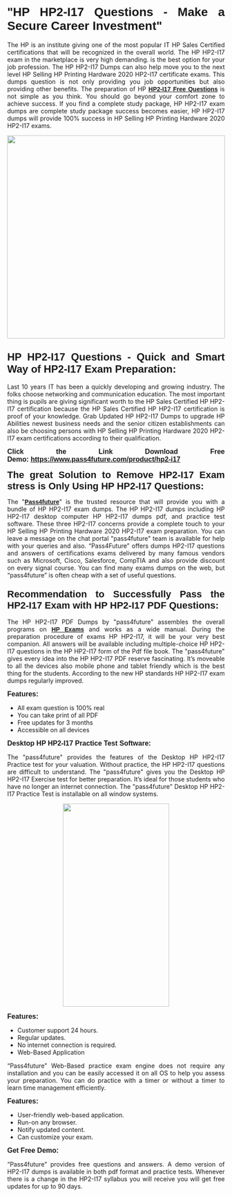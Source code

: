 
<h1 style="text-align: justify;"><span style="font-family:Tahoma,Geneva,sans-serif;"><strong>"HP HP2-I17 Questions - Make a Secure Career Investment"</strong></span></h1>

<p style="text-align: justify;">The HP is an institute giving one of the most popular IT HP Sales Certified certifications that will be recognized in the overall world. The HP HP2-I17 exam in the marketplace is very high demanding. is the best option for your job profession. The HP HP2-I17 Dumps can also help move you to the next level HP Selling HP Printing Hardware 2020 HP2-I17 certificate exams. This dumps question is not only providing you job opportunities but also providing other benefits. The preparation of HP <span style="font-family:Tahoma,Geneva,sans-serif;"><strong><a href="https://www.pass4future.com/questions/hp/hp2-i17">HP2-I17 Free Questions</a></strong></span> is not simple as you think. You should go beyond your comfort zone to achieve success. If you find a complete study package, HP HP2-I17 exam dumps are complete study package success becomes easier, HP HP2-I17 dumps will provide 100% success in HP Selling HP Printing Hardware 2020 HP2-I17 exams.</p>

<p style="text-align: justify;"><a href="https://www.pass4future.com/product/hp2-i17"><img alt="" src="https://lh3.googleusercontent.com/pw/AM-JKLVhEO4I138wJzOepD3laGU-R1M7eT-OTYdow6pCESip26lSeaxxzS9BVWUKuzj1e3L_MoxCfVgBEvV8ODwl1LGzlZbt6HJm3NXXplPwnYiBfuYM_eQCcVVRMaAwHdsl3AhHOZS-up7mzwmd4i4EpEGq=w1112-h625-no?authuser=0" style="width: 100%; height: 470px;" /></a></p>

<h2 style="text-align: justify;"><span style="font-size:24px;"><strong><span style="font-family:Tahoma,Geneva,sans-serif;">HP HP2-I17 Questions - Quick and Smart Way of HP2-I17 Exam Preparation:</span></strong></span></h2>

<p style="text-align: justify;">Last 10 years IT has been a quickly developing and growing industry. The folks choose networking and communication education. The most important thing is pupils are giving significant worth to the HP Sales Certified HP HP2-I17 certification because the HP Sales Certified HP HP2-I17 certification is proof of your knowledge. Grab Updated HP HP2-I17 Dumps to upgrade HP Abilities newest business needs and the senior citizen establishments can also be choosing persons with HP Selling HP Printing Hardware 2020 HP2-I17 exam certifications according to their qualification.</p>

<p style="text-align: justify;"><strong><span style="font-family:Lucida Sans Unicode,Lucida Grande,sans-serif;"><span style="font-size:16px;">Click the Link Download Free Demo: <a href="https://www.pass4future.com/product/hp2-i17">https://www.pass4future.com/product/hp2-i17</a></span></span></strong></p>

<p style="text-align: justify;"><strong><span style="font-size:22px;"><span style="font-family:Tahoma,Geneva,sans-serif;">The great Solution to Remove HP2-I17 Exam stress is Only Using HP HP2-I17 Questions:</span></span></strong></p>

<p style="text-align: justify;">The "<span style="font-family:Lucida Sans Unicode,Lucida Grande,sans-serif;"><a href="https://www.pass4future.com/"><strong>Pass4future</strong></a></span>" is the trusted resource that will provide you with a bundle of HP HP2-I17 exam dumps. The HP HP2-I17 dumps including HP HP2-I17 desktop computer HP HP2-I17 dumps pdf, and practice test software. These three HP2-I17 concerns provide a complete touch to your HP Selling HP Printing Hardware 2020 HP2-I17 exam preparation. You can leave a message on the chat portal "pass4future" team is available for help with your queries and also. “Pass4Future” offers dumps HP2-I17 questions and answers of certifications exams delivered by many famous vendors such as Microsoft, Cisco, Salesforce, CompTIA and also provide discount on every signal course. You can find many exams dumps on the web, but “pass4future” is often cheap with a set of useful questions.</p>

<h3 style="text-align: justify;"><span style="font-size:22px;"><strong><span style="font-family:Tahoma,Geneva,sans-serif;">Recommendation to Successfully Pass the HP2-I17 Exam with HP HP2-I17 PDF Questions:</span></strong></span></h3>

<p style="text-align: justify;">The HP HP2-I17 PDF Dumps by "pass4future" assembles the overall programs on <span style="font-family:Lucida Sans Unicode,Lucida Grande,sans-serif;"><strong><a href="https://www.pass4future.com/hp">HP Exams</a></strong></span> and works as a wide manual. During the preparation procedure of exams HP HP2-I17, it will be your very best companion. All answers will be available including multiple-choice HP HP2-I17 questions in the HP HP2-I17 form of the Pdf file book. The "pass4future" gives every idea into the HP HP2-I17 PDF reserve fascinating. It’s moveable to all the devices also mobile phone and tablet friendly which is the best thing for the students. According to the new HP standards HP HP2-I17 exam dumps regularly improved.</p>

<p style="text-align: justify;"><span style="font-family:Lucida Sans Unicode,Lucida Grande,sans-serif;"><span style="font-size:16px;"><strong>Features:</strong></span></span></p>

<ul>
	<li style="text-align: justify;">All exam question is 100% real</li>
	<li style="text-align: justify;">You can take print of all PDF</li>
	<li style="text-align: justify;">Free updates for 3 months </li>
	<li style="text-align: justify;">Accessible on all devices</li>
</ul>

<p style="text-align: justify;"><span style="font-family:Tahoma,Geneva,sans-serif;"><span style="font-size:16px;"><strong>Desktop HP HP2-I17 Practice Test Software:</strong></span></span></p>

<p style="text-align: justify;">The "pass4future" provides the features of the Desktop HP HP2-I17 Practice test for your valuation. Without practice, the HP HP2-I17 questions are difficult to understand. The "pass4future" gives you the Desktop HP HP2-I17 Exercise test for better preparation. It’s ideal for those students who have no longer an internet connection. The "pass4future" Desktop HP HP2-I17 Practice Test is installable on all window systems.</p>

<p style="text-align: center;"><a href="https://www.pass4future.com/product/hp2-i17"><img alt="" src="https://lh3.googleusercontent.com/pw/AM-JKLV3yUm3jiqqIo1xIsj1VJ_UeysYexQY-pRYO0rIFl3vg11QZioN-gzffpw2AfKqFynWuvoXOreWrWS0swpr4xmOSWfwII2jvatteuqrfxiWGFBSHPiZUCoi33jqeymK5dmu-0enyX6tayRCAMHw05jv=s625-no?authuser=0" style="width: 70%; height: 470px;" /></a></p>

<p style="text-align: justify;"><span style="font-size:16px;"><span style="font-family:Lucida Sans Unicode,Lucida Grande,sans-serif;"><strong>Features:</strong></span></span></p>

<ul>
	<li style="text-align: justify;">Customer support 24 hours. </li>
	<li style="text-align: justify;">Regular updates. </li>
	<li style="text-align: justify;">No internet connection is required.</li>
	<li style="text-align: justify;">Web-Based Application</li>
</ul>

<p style="text-align: justify;">“Pass4future” Web-Based practice exam engine does not require any installation and you can be easily accessed it on all OS to help you assess your preparation. You can do practice with a timer or without a timer to learn time management efficiently.</p>

<p style="text-align: justify;"><strong><span style="font-size:16px;"><span style="font-family:Lucida Sans Unicode,Lucida Grande,sans-serif;">Features:</span></span></strong></p>

<ul>
	<li style="text-align: justify;">User-friendly web-based application.</li>
	<li style="text-align: justify;">Run-on any browser. </li>
	<li style="text-align: justify;">Notify updated content.</li>
	<li style="text-align: justify;">Can customize your exam.</li>
</ul>

<p style="text-align: justify;"><span style="font-size:16px;"><span style="font-family:Lucida Sans Unicode,Lucida Grande,sans-serif;"><strong>Get Free Demo:</strong></span></span></p>

<p style="text-align: justify;">“Pass4future” provides free questions and answers. A demo version of HP2-I17 dumps is available in both pdf format and practice tests. Whenever there is a change in the HP2-I17 syllabus you will receive you will get free updates for up to 90 days. </p>
